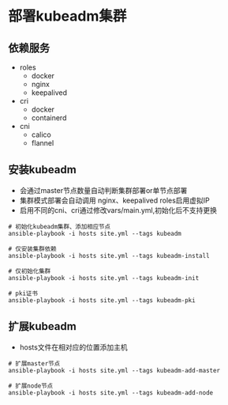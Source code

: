 # 部署kubeadm集群
## 依赖服务
- roles
  - docker
  - nginx
  - keepalived
- cri
  - docker
  - containerd
- cni
  - calico
  - flannel

## 安装kubeadm
- 会通过master节点数量自动判断集群部署or单节点部署
- 集群模式部署会自动调用 nginx、keepalived roles启用虚拟IP
- 启用不同的cni、cri通过修改vars/main.yml,初始化后不支持更换
```
# 初始化kubeadm集群、添加相应节点
ansible-playbook -i hosts site.yml --tags kubeadm

# 仅安装集群依赖
ansible-playbook -i hosts site.yml --tags kubeadm-install

# 仅初始化集群
ansible-playbook -i hosts site.yml --tags kubeadm-init

# pki证书
ansible-playbook -i hosts site.yml --tags kubeadm-pki
```

## 扩展kubeadm
- hosts文件在相对应的位置添加主机
```
# 扩展master节点
ansible-playbook -i hosts site.yml --tags kubeadm-add-master

# 扩展node节点
ansible-playbook -i hosts site.yml --tags kubeadm-add-node
```
